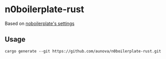 # n0boilerplate-rust

Based on [noboilerplate's settings](https://github.com/0atman/noboilerplate/blob/main/scripts/37-functional-rust.md)

## Usage

`cargo generate --git https://github.com/aunova/n0boilerplate-rust.git`
